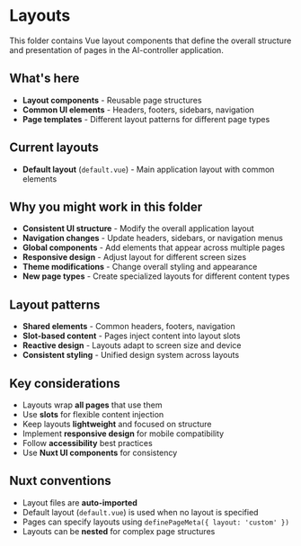 # Layouts

This folder contains Vue layout components that define the overall structure and presentation of pages in the AI-controller application.

## What's here

- **Layout components** - Reusable page structures
- **Common UI elements** - Headers, footers, sidebars, navigation
- **Page templates** - Different layout patterns for different page types

## Current layouts

- **Default layout** (`default.vue`) - Main application layout with common elements

## Why you might work in this folder

- **Consistent UI structure** - Modify the overall application layout
- **Navigation changes** - Update headers, sidebars, or navigation menus
- **Global components** - Add elements that appear across multiple pages
- **Responsive design** - Adjust layout for different screen sizes
- **Theme modifications** - Change overall styling and appearance
- **New page types** - Create specialized layouts for different content types

## Layout patterns

- **Shared elements** - Common headers, footers, navigation
- **Slot-based content** - Pages inject content into layout slots
- **Reactive design** - Layouts adapt to screen size and device
- **Consistent styling** - Unified design system across layouts

## Key considerations

- Layouts wrap **all pages** that use them
- Use **slots** for flexible content injection
- Keep layouts **lightweight** and focused on structure
- Implement **responsive design** for mobile compatibility
- Follow **accessibility** best practices
- Use **Nuxt UI components** for consistency

## Nuxt conventions

- Layout files are **auto-imported**
- Default layout (`default.vue`) is used when no layout is specified
- Pages can specify layouts using `definePageMeta({ layout: 'custom' })`
- Layouts can be **nested** for complex page structures